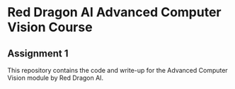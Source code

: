 # Red Dragon AI Advanced Computer Vision Course
## Assignment 1

This repository contains the code and write-up for the Advanced Computer Vision module by Red Dragon AI.
